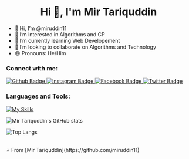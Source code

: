 <h1 align="center">Hi 👋, I'm Mir Tariquddin</h1>


- 👋 Hi, I’m @miruddin11
- 👀 I’m interested in Algorithms and CP
- 🌱 I’m currently learning Web Developement
- 💞️ I’m looking to collaborate on Algorithms and Technology
- 😄 Pronouns: He/Him

  
### Connect with me:
<div id="badges">
  <a href="https://github.com/miruddin11">
    <img src="https://img.shields.io/badge/Github-white?style=for-the-badge&logo=Github&logoColor=black" alt="Github Badge"/>
  </a>
   <a href="https://www.instagram.com/mir_tariquddin/">
    <img src="https://img.shields.io/badge/Instagram-purple?style=for-the-badge&logo=instagram&logoColor=white" alt="Instagram Badge"/>
  </a>
   <a href="https://www.facebook.com/soumya.suraj.503?mibextid=ZbWKwL">
    <img src="https://img.shields.io/badge/Facebook-blue?style=for-the-badge&logo=facebook&logoColor=white" alt="Facebook Badge"/>
  </a>
   <a href="https://x.com/mir_tariquddin">
    <img src="https://img.shields.io/badge/Twitter-blue?style=for-the-badge&logo=twitter&logoColor=white" alt="Twitter Badge"/>
  </a>
</div>


### Languages and Tools:
[![My Skills](https://skillicons.dev/icons?i=github,git,c,cpp,java,html,css,js&perline=5)](https://skillicons.dev)

![Mir Tariquddin's GitHub stats](https://github-readme-stats.vercel.app/api?username=miruddin11&show_icons=true&theme=dark)

![Top Langs](https://github-readme-stats.vercel.app/api/top-langs/?username=miruddin11&theme=dark)


<br>
⭐️ From [Mir Tariquddin](https://github.com/miruddin11)
